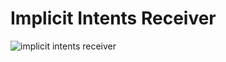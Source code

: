 # Implicit Intents Receiver

![implicit intents receiver](https://user-images.githubusercontent.com/46137894/55880695-ff80f280-5bc0-11e9-846c-6b4a8fb8074c.gif)
